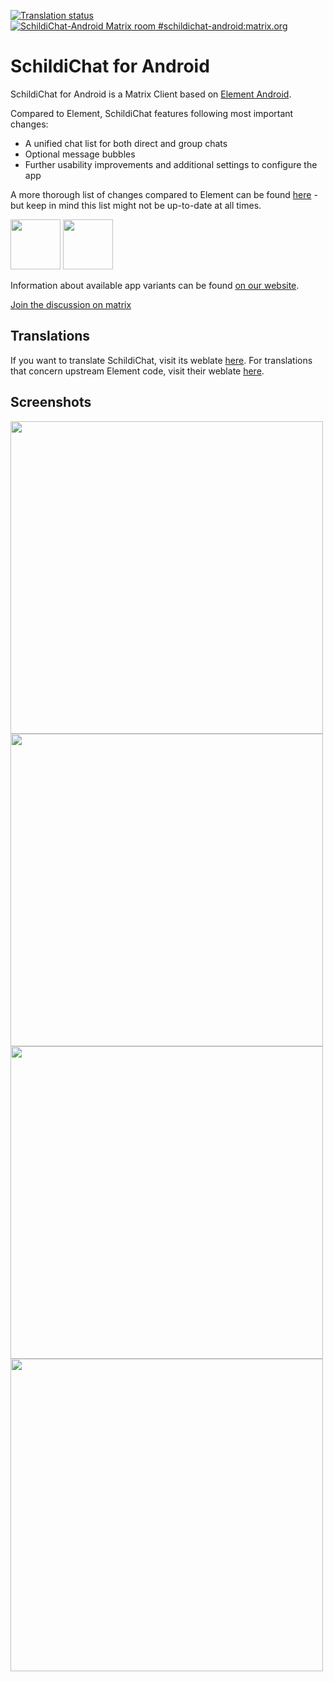 [![Translation status](https://weblate.spiritcroc.de/widgets/schildichat/-/schildichat-android/svg-badge.svg)](https://weblate.spiritcroc.de/projects/schildichat/schildichat-android/)
[![SchildiChat-Android Matrix room #schildichat-android:matrix.org](https://img.shields.io/matrix/schildichat-android:matrix.org.svg?label=%23schildichat-android:matrix.org&logo=matrix&server_fqdn=matrix.org)](https://matrix.to/#/#schildichat-android:matrix.org)

# SchildiChat for Android

SchildiChat for Android is a Matrix Client based on [Element Android](https://github.com/vector-im/element-android).

Compared to Element, SchildiChat features following most important changes:

- A unified chat list for both direct and group chats
- Optional message bubbles
- Further usability improvements and additional settings to configure the app

A more thorough list of changes compared to Element can be found [here](FEATURES.md) - but keep in mind this list might not be up-to-date at all times.

<a href="https://f-droid.org/packages/de.spiritcroc.riotx/" alt="Get it on F-Droid" target="_blank"><img src="https://fdroid.gitlab.io/artwork/badge/get-it-on.png" height="80"></a>
<a href="https://play.google.com/store/apps/details?id=de.spiritcroc.riotx" alt="Get it on Google Play" target="_blank"><img src="https://play.google.com/intl/en_us/badges/images/generic/en_badge_web_generic.png" height="80"></a>

Information about available app variants can be found [on our website](https://schildi.chat/android/).

<a href="https://matrix.to/#/#schildichat-android:matrix.org" target="_blank">Join the discussion on matrix</a>

## Translations

If you want to translate SchildiChat, visit its weblate [here](https://translate.schildi.chat/projects/schildichat/schildichat-android/).
For translations that concern upstream Element code, visit their weblate [here](https://translate.element.io/engage/element-android/).

## Screenshots

<img src="https://raw.githubusercontent.com/SchildiChat/SchildiChat-android/sc/fastlane/metadata/android/en-US/images/phoneScreenshots/1_en-US.png" height="500"/> <img src="https://raw.githubusercontent.com/SchildiChat/SchildiChat-android/sc/fastlane/metadata/android/en-US/images/phoneScreenshots/2_en-US.png" height="500"/> <img src="https://raw.githubusercontent.com/SchildiChat/SchildiChat-android/sc/fastlane/metadata/android/en-US/images/phoneScreenshots/3_en-US.png" height="500"/> <img src="https://raw.githubusercontent.com/SchildiChat/SchildiChat-android/sc/fastlane/metadata/android/en-US/images/phoneScreenshots/4_en-US.png" height="500"/>
